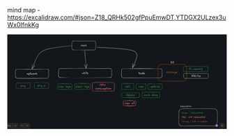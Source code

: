 mind map - https://excalidraw.com/#json=Z18_QRHk502gfPpuEmwDT,YTDGX2ULzex3uWx0IfnkKg


![HLD](/static/hld.png)
